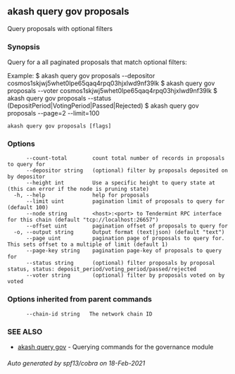 ## akash query gov proposals

Query proposals with optional filters

### Synopsis

Query for a all paginated proposals that match optional filters:

Example:
$ akash query gov proposals --depositor cosmos1skjwj5whet0lpe65qaq4rpq03hjxlwd9nf39lk
$ akash query gov proposals --voter cosmos1skjwj5whet0lpe65qaq4rpq03hjxlwd9nf39lk
$ akash query gov proposals --status (DepositPeriod|VotingPeriod|Passed|Rejected)
$ akash query gov proposals --page=2 --limit=100

```
akash query gov proposals [flags]
```

### Options

```
      --count-total        count total number of records in proposals to query for
      --depositor string   (optional) filter by proposals deposited on by depositor
      --height int         Use a specific height to query state at (this can error if the node is pruning state)
  -h, --help               help for proposals
      --limit uint         pagination limit of proposals to query for (default 100)
      --node string        <host>:<port> to Tendermint RPC interface for this chain (default "tcp://localhost:26657")
      --offset uint        pagination offset of proposals to query for
  -o, --output string      Output format (text|json) (default "text")
      --page uint          pagination page of proposals to query for. This sets offset to a multiple of limit (default 1)
      --page-key string    pagination page-key of proposals to query for
      --status string      (optional) filter proposals by proposal status, status: deposit_period/voting_period/passed/rejected
      --voter string       (optional) filter by proposals voted on by voted
```

### Options inherited from parent commands

```
      --chain-id string   The network chain ID
```

### SEE ALSO

* [akash query gov](akash_query_gov.md)	 - Querying commands for the governance module

###### Auto generated by spf13/cobra on 18-Feb-2021
